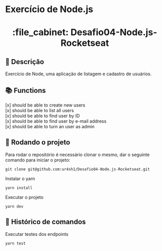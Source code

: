 # Exercício de Node.js
<h1 align="center">:file_cabinet: Desafio04-Node.js-Rocketseat</h1>

## :memo: Descrição
Exercício de Node, uma aplicação de listagem e cadastro de usuários.

## :books: Functions
[x] should be able to create new users<br>
[x] should be able to list all users<br>
[x] should be able to find user by ID<br>
[x] should be able to find user by e-mail address<br>
[x] should be able to turn an user as admin<br>

## :rocket: Rodando o projeto
Para rodar o repositório é necessário clonar o mesmo, dar o seguinte comando para iniciar o projeto:
```
git clone git@github.com:ur4sh1/Desafio04-Node.js-Rocketseat.git
```
Instalar o yarn
```
yarn install
```
Executar o projeto
```
yarn dev
```

## :wrench: Histórico de comandos
Executar testes dos endpoints
```
yarn test
```